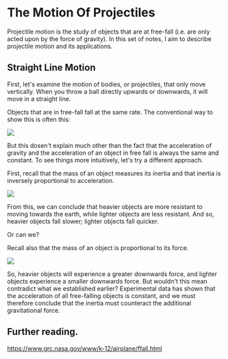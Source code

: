 # The Motion Of Projectiles

Projectile motion is the study of objects that are at free-fall (i.e. are only acted upon by the force of gravity). In this set of notes, I aim to describe projectile motion and its applications.

## Straight Line Motion

First, let's examine the motion of bodies, or projectiles, that only move vertically. When you throw a ball directly upwards or downwards, it will move in a straight line.

Objects that are in free-fall fall at the same rate. The conventional way to show this is often this:

![](https://latex.codecogs.com/gif.latex?F_\text{object&space;in&space;free&space;fall}&space;=W=ma\iff&space;mg=ma\iff&space;g=a)

But this dosen't explain much other than the fact that the acceleration of gravity and the acceleration of an object in free fall is always the same and constant. To see things more intuitively, let's try a different approach.

First, recall that the mass of an object measures its inertia and that inertia is inversely proportional to acceleration. 

![](https://latex.codecogs.com/gif.latex?\textit{m}&space;=\textit{inertia}&space;\propto&space;\frac{1}{a})

From this, we can conclude that heavier objects are more resistant to moving towards the earth, while lighter objects are less resistant. And so, heavier objects fall slower; lighter objects fall quicker.

Or can we?

Recall also that the mass of an object is proportional to its force. 

![](https://latex.codecogs.com/gif.latex?m\propto&space;F)

So, heavier objects will experience a greater downwards force, and lighter objects experience a smaller downwards force. But wouldn't this mean contradict what we established earlier? Experimental data has shown that the acceleration of all free-falling objects is constant, and we must therefore conclude that the inertia must counteract the additional gravitational force.

## Further reading.
https://www.grc.nasa.gov/www/k-12/airplane/ffall.html
